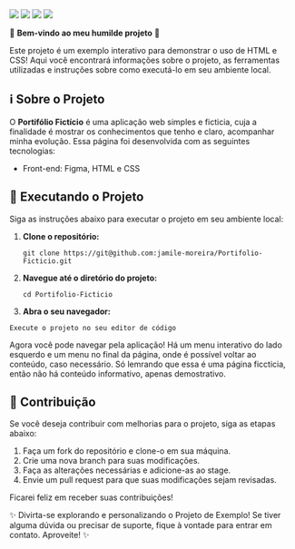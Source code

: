 
<img src="https://github.com/jamile-moreira/Portifolio-Ficticio/assets/102548113/f9997d99-6dc4-42de-842e-8923a77d23bc"/>
<img src="https://github.com/jamile-moreira/Portifolio-Ficticio/assets/102548113/d32fe3c8-eaae-4bc0-bf99-1479bed5b1dd"/>
<img src="https://github.com/jamile-moreira/Portifolio-Ficticio/assets/102548113/a691b5ef-f52d-4484-b153-c338b55e348f"/>
<img src="https://github.com/jamile-moreira/Portifolio-Ficticio/assets/102548113/f78aa7d2-c7b7-4ae7-b0f9-e3fc011e0430"/>

🎉 **Bem-vindo ao meu humilde projeto** 🚀

Este projeto é um exemplo interativo para demonstrar o uso de HTML e CSS! Aqui você encontrará informações sobre o projeto, as ferramentas utilizadas e instruções sobre como executá-lo em seu ambiente local.

## ℹ️ Sobre o Projeto

O **Portifólio Fictício** é uma aplicação web simples e ficticia, cuja a finalidade é mostrar os conhecimentos que tenho e claro, acompanhar minha evolução. Essa página foi desenvolvida com as seguintes tecnologias:

- Front-end: Figma, HTML e CSS

## 🚀 Executando o Projeto

Siga as instruções abaixo para executar o projeto em seu ambiente local:

1. **Clone o repositório:**

   ```
   git clone https://git@github.com:jamile-moreira/Portifolio-Ficticio.git
   ```

2. **Navegue até o diretório do projeto:**

   ```
   cd Portifolio-Ficticio
   ```

3.   **Abra o seu navegador:**

   ```
   Execute o projeto no seu editor de código
   ```

   Agora você pode navegar pela aplicação! Há um menu interativo do lado esquerdo e um menu no final da página, onde é possível voltar ao conteúdo, caso necessário. Só lemrando que essa é uma página ficcticia, então não há conteúdo informativo, apenas demostrativo. 

## 📝 Contribuição

Se você deseja contribuir com melhorias para o projeto, siga as etapas abaixo:

1. Faça um fork do repositório e clone-o em sua máquina.
2. Crie uma nova branch para suas modificações.
3. Faça as alterações necessárias e adicione-as ao stage.
4. Envie um pull request para que suas modificações sejam revisadas.

Ficarei feliz em receber suas contribuições!

✨ Divirta-se explorando e personalizando o Projeto de Exemplo! Se tiver alguma dúvida ou precisar de suporte, fique à vontade para entrar em contato. Aproveite! ✨
